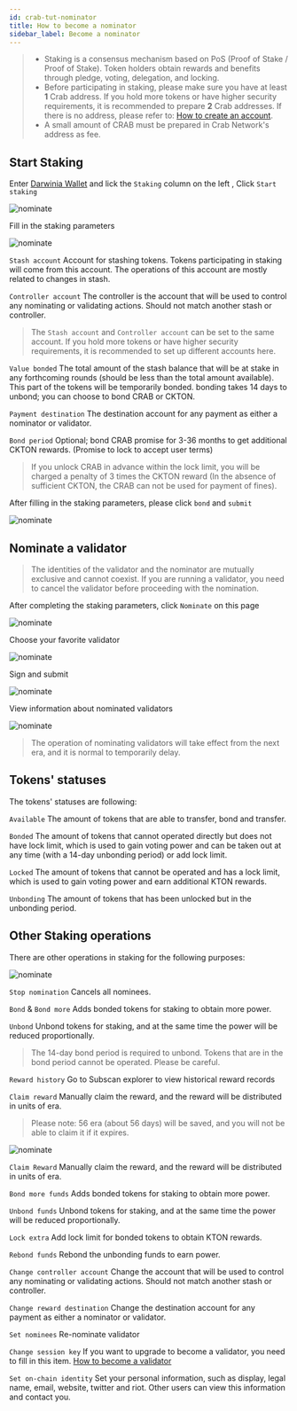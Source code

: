 ```yaml
---
id: crab-tut-nominator
title: How to become a nominator
sidebar_label: Become a nominator
---
```


> - Staking is a consensus mechanism based on PoS (Proof of Stake / Proof of Stake). Token holders obtain rewards and benefits through pledge, voting, delegation, and locking.  
> - Before participating in staking, please make sure you have at least **1** Crab address. If you hold more tokens or have higher security requirements, it is recommended to prepare **2** Crab addresses. If there is no address, please refer to: [How to create an account](crab-tut-create-account.md).  
> - A small amount of CRAB must be prepared in Crab Network's address as fee.


## Start Staking

Enter [Darwinia Wallet](https://apps.darwinia.network) and lick the `Staking` column on the left , Click `Start staking`

![nominate](assets/tut/staking-norminator/1.png)

Fill in the staking parameters 

![nominate](assets/tut/staking-norminator/2.png)

`Stash account` Account for stashing tokens. Tokens participating in staking will come from this account. The operations of this account are mostly related to changes in stash.

`Controller account`  The controller is the account that will be used to control any nominating or validating actions. Should not match another stash or controller.

 > The `Stash account` and `Controller account` can be set to the same account. If you hold more tokens or have higher security requirements, it is recommended to set up different accounts here.

`Value bonded` The total amount of the stash balance that will be at stake in any forthcoming rounds (should be less than the total amount available).  This part of the tokens will be temporarily bonded. bonding takes 14 days to unbond; you can choose to bond CRAB or CKTON.

`Payment destination` The destination account for any payment as either a nominator or validator.

`Bond period` Optional; bond CRAB promise for 3-36 months to get additional CKTON rewards. (Promise to lock to accept user terms)

 > If you unlock CRAB in advance within the lock limit, you will be charged  a penalty of 3 times the CKTON reward (In the absence of sufficient CKTON, the CRAB can not be used for payment of fines).

After filling in the staking parameters, please click `bond` and `submit`

![nominate](assets/tut/staking-norminator/3.png)

## Nominate a validator

> The identities of the validator and the nominator are mutually exclusive and cannot coexist. If you are running a validator, you need to cancel the validator before proceeding with the nomination.

After completing the staking parameters, click `Nominate` on this page

![nominate](assets/tut/staking-norminator/4.png)

Choose your favorite validator

![nominate](assets/tut/staking-norminator/5.png)

Sign and submit

![nominate](assets/tut/staking-norminator/6.png)

View information about nominated validators

![nominate](assets/tut/staking-norminator/7.png)

> The operation of nominating validators will take effect from the next era, and it is normal to temporarily delay.

## Tokens' statuses

The tokens' statuses are following:

`Available` The amount of tokens that are able to transfer, bond and transfer.

`Bonded` The amount of tokens that cannot operated directly but does not have lock limit, which is used to gain voting power and can be taken out at any time (with a 14-day unbonding period) or add lock limit.

`Locked` The amount of tokens that cannot be operated and has a lock limit, which is used to gain voting power and earn additional KTON rewards.

`Unbonding` The amount of tokens that has been unlocked but in the unbonding period.

## Other Staking operations

There are other operations in staking for the following purposes:

![nominate](assets/tut/staking-norminator/8.png)

`Stop nomination` Cancels all nominees.

`Bond` & `Bond more` Adds bonded tokens for staking to obtain more power.

`Unbond` Unbond tokens for staking, and at the same time the power will be reduced proportionally.

 > The 14-day bond period is required to unbond. Tokens that are in the bond period cannot be operated. Please be careful.

`Reward history` Go to Subscan explorer to view historical reward records

`Claim reward` Manually claim the reward, and the reward will be distributed in units of era.

> Please note: 56 era (about 56 days) will be saved, and you will not be able to claim it if it expires.

![nominate](assets/tut/staking-norminator/9.png)

`Claim Reward` Manually claim the reward, and the reward will be distributed in units of era.

`Bond more funds` Adds bonded tokens for staking to obtain more power.

`Unbond funds` Unbond tokens for staking, and at the same time the power will be reduced proportionally. 

`Lock extra` Add lock limit for bonded tokens to obtain KTON rewards.

`Rebond funds` Rebond the unbonding funds to earn power.

`Change controller account` Change the account  that will be used to control any nominating or validating actions. Should not match another stash or controller.

`Change reward destination` Change the destination account for any payment as either a nominator or validator.

`Set nominees` Re-nominate validator

`Change session key` If you want to upgrade to become a validator, you need to fill in this item. [How to become a validator](crab-tut-validator.md)

`Set on-chain identity` Set your personal information, such as display, legal name, email, website, twitter and riot. Other users can view this information and contact you.

